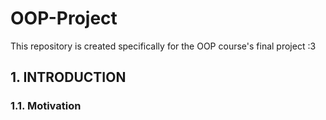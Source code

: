 # OOP-Project

This repository is created specifically for the OOP course's final project :3

## 1. INTRODUCTION

### 1.1. Motivation
